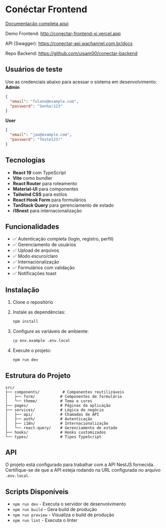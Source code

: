 # Conéctar Frontend

[Documentação completa aqui](/docs/introduction.md)

Demo Frontend: http://conectar-frontend-xi.vercel.app

API (Swagger): https://conectar-api.wachannel.com.br/docs

Repo Backend: https://github.com/uisam00/conectar-backend

## Usuários de teste

Use as credenciais abaixo para acessar o sistema em desenvolvimento:
**Admin**
```json
{
  "email": "fulano@example.com",
  "password": "Senha!123"
}
```

**User**
```json
{
  "email": "jao@example.com",
  "password": "Teste123!"
}
```

## Tecnologias

- **React 19** com TypeScript
- **Vite** como bundler
- **React Router** para roteamento
- **Material-UI** para componentes
- **Tailwind CSS** para estilos
- **React Hook Form** para formulários
- **TanStack Query** para gerenciamento de estado
- **i18next** para internacionalização

## Funcionalidades

- ✅ Autenticação completa (login, registro, perfil)
- ✅ Gerenciamento de usuários
- ✅ Upload de arquivos
- ✅ Modo escuro/claro
- ✅ Internacionalização
- ✅ Formulários com validação
- ✅ Notificações toast

## Instalação

1. Clone o repositório
2. Instale as dependências:
   ```bash
   npm install
   ```

3. Configure as variáveis de ambiente:
   ```bash
   cp env.example .env.local
   ```

4. Execute o projeto:
   ```bash
   npm run dev
   ```

## Estrutura do Projeto

```
src/
├── components/          # Componentes reutilizáveis
│   ├── form/           # Componentes de formulário
│   └── theme/          # Tema e cores
├── pages/              # Páginas da aplicação
├── services/           # Lógica de negócio
│   ├── api/            # Chamadas de API
│   ├── auth/           # Autenticação
│   ├── i18n/           # Internacionalização
│   └── react-query/    # Gerenciamento de estado
├── hooks/              # Hooks customizados
└── types/              # Tipos TypeScript
```

## API

O projeto está configurado para trabalhar com a API NestJS fornecida. Certifique-se de que a API esteja rodando na URL configurada no arquivo `.env.local`.

## Scripts Disponíveis

- `npm run dev` - Executa o servidor de desenvolvimento
- `npm run build` - Gera build de produção
- `npm run preview` - Visualiza o build de produção
- `npm run lint` - Executa o linter
